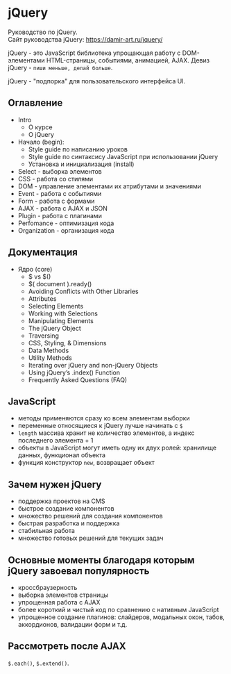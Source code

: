 # jQuery
Руководство по jQuery.  
Сайт руководства jQuery: https://damir-art.ru/jquery/

jQuery - это JavaScript библиотека упрощающая работу с DOM-элементами HTML-страницы, событиями, анимацией, AJAX. Девиз jQuery - `пиши меньше, делай больше`.

jQuery - "подпорка" для пользовательского интерфейса UI.

## Оглавление
- Intro
  - О курсе
  - О jQuery
- Начало (begin):
  - Style guide по написанию уроков
  - Style guide по синтаксису JavaScript при использовании jQuery
  - Установка и инициализация (install)
- Select - выборка элементов
- CSS - работа со стилями
- DOM - управление элементами их атрибутами и значениями
- Event - работа с событиями
- Form - работа с формами
- AJAX - работа с AJAX и JSON
- Plugin - работа с плагинами
- Perfomance - оптимизация кода
- Organization - организация кода

## Документация
- Ядро (core)
  - $ vs $()
  - $( document ).ready()
  - Avoiding Conflicts with Other Libraries
  - Attributes
  - Selecting Elements
  - Working with Selections
  - Manipulating Elements
  - The jQuery Object
  - Traversing
  - CSS, Styling, & Dimensions
  - Data Methods
  - Utility Methods
  - Iterating over jQuery and non-jQuery Objects
  - Using jQuery’s .index() Function
  - Frequently Asked Questions (FAQ)

## JavaScript
- методы применяются сразу ко всем элементам выборки
- переменные относящиеся к jQuery лучше начинать с `$`
- `length` массива хранит не количество элементов, а индекс последнего элемента + 1
- объекты в JavaScript могут иметь одну их двух ролей: хранилище данных, функционал объекта
- функция конструктор `new`, возвращает объект

## Зачем нужен jQuery
- поддержка проектов на CMS
- быстрое создание компонентов
- множество решений для создания компонентов
- быстрая разработка и поддержка
- стабильная работа
- множество готовых решений для текущих задач

## Основные моменты благодаря которым jQuery завоевал популярность
- кроссбраузерность
- выборка элементов страницы
- упрощенная работа с AJAX
- более короткий и чистый код по сравнению с нативным JavaScript
- упрощенное создание плагинов: слайдеров, модальных окон, табов, аккордионов, валидации форм и т.д.

## Рассмотреть после AJAX
`$.each()`, `$.extend()`.
